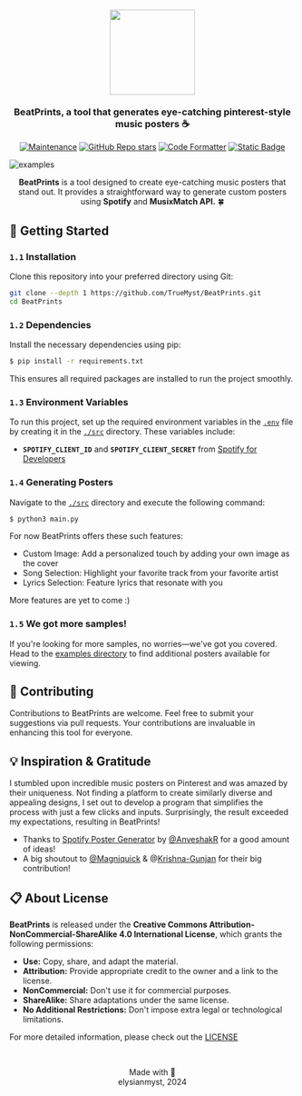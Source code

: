 <h3 align="center">
	<img src="https://i.imgur.com/IR6xU7d.png" width="150"/>
	<br><br>
	BeatPrints, a tool that generates eye-catching pinterest-style music posters ☕
</h3>

<p align="center">
  <a href="https://gitHub.com/TrueMyst/BeatPrints/graphs/commit-activity">
    <img src="https://img.shields.io/badge/Maintained%3F-Yes-%23c4b9a6?style=for-the-badge&logo=Undertale&logoColor=%23b5a790&labelColor=%23312123" alt="Maintenance"></a>
    <a href="https://github.com/TrueMyst/BeatPrints/stargazers"><img alt="GitHub Repo stars" src="https://img.shields.io/github/stars/TrueMyst/BeatPrints?style=for-the-badge&logo=Apache%20Spark&logoColor=%23b5a790&labelColor=%23312123&color=%23c4b9a6"></a>
  <a href="https://github.com/psf/black"><img src="https://img.shields.io/badge/Code_Style-black-%23c4b9a6?style=for-the-badge&logo=CodeFactor&logoColor=%23b5a790&labelColor=%23312123" alt="Code Formatter"></a>
  <a href="https://creativecommons.org/licenses/by-nc-sa/4.0/"><img alt="Static Badge" src="https://img.shields.io/badge/License-CC_BY--NC--SA_4.0-%23c4b9a6?style=for-the-badge&logo=Pinboard&labelColor=%23312123"></a>
  </p>

![examples](https://i.imgur.com/Sy7gsv6.png)

<p align ="center"><b>BeatPrints</b> is a tool designed to create eye-catching music posters that stand out. It provides a straightforward way to generate custom posters using <b>Spotify</b> and <b>MusixMatch API.</b> 🍀</p>

## 📜 Getting Started

### `1.1` Installation

Clone this repository into your preferred directory using Git:

```bash
git clone --depth 1 https://github.com/TrueMyst/BeatPrints.git
cd BeatPrints
```

### `1.2` Dependencies

Install the necessary dependencies using pip:

```bash
$ pip install -r requirements.txt
```
This ensures all required packages are installed to run the project smoothly.

### `1.3` Environment Variables

To run this project, set up the required environment variables in the [`.env`](https://github.com/TrueMyst/BeatPrints/tree/main/src/EXAMPLE.env) file by creating it in the [`./src`](https://github.com/TrueMyst/BeatPrints/tree/main/src) directory. These variables include:

- **`SPOTIFY_CLIENT_ID`** and **`SPOTIFY_CLIENT_SECRET`** from [Spotify for Developers](https://developer.spotify.com/dashboard/)


### `1.4` Generating Posters

Navigate to the [`./src`](https://github.com/TrueMyst/BeatPrints/tree/main/src) directory and execute the following command:

```bash
$ python3 main.py
```

For now BeatPrints offers these such features:

- Custom Image: Add a personalized touch by adding your own image as the cover
- Song Selection: Highlight your favorite track from your favorite artist
- Lyrics Selection: Feature lyrics that resonate with you

More features are yet to come :)

### `1.5` We got more samples!

If you're looking for more samples, no worries—we've got you covered. Head to the [examples directory](https://github.com/TrueMyst/BeatPrints/tree/main/examples) to find additional posters available for viewing.

## 🤝 Contributing

Contributions to BeatPrints are welcome. Feel free to submit your suggestions via pull requests. Your contributions are invaluable in enhancing this tool for everyone.

## 💡 Inspiration & Gratitude

I stumbled upon incredible music posters on Pinterest and was amazed by their uniqueness. Not finding a platform to create similarly diverse and appealing designs, I set out to develop a program that simplifies the process with just a few clicks and inputs. Surprisingly, the result exceeded my expectations, resulting in BeatPrints!

- Thanks to [Spotify Poster Generator](https://github.com/AnveshakR/poster-generator/) by [@AnveshakR](https://github.com/AnveshakR) for a good amount of ideas!
- A big shoutout to [@Magniquick](https://github.com/Magniquick) & @[Krishna-Gunjan](https://github.com/Krishna-Gunjan) for their big contribution! 

## 📋 About License

**BeatPrints** is released under the **Creative Commons Attribution-NonCommercial-ShareAlike 4.0 International License**, which grants the following permissions:

- **Use:** Copy, share, and adapt the material.
- **Attribution:** Provide appropriate credit to the owner and a link to the license.
- **NonCommercial:** Don't use it for commercial purposes.
- **ShareAlike:** Share adaptations under the same license.
- **No Additional Restrictions:** Don't impose extra legal or technological limitations.

For more detailed information, please check out the [LICENSE](https://github.com/TrueMyst/BeatPrints/blob/main/LICENSE)

<br>

<p align="center">
Made with 💜<br>
elysianmyst, 2024
</p>

